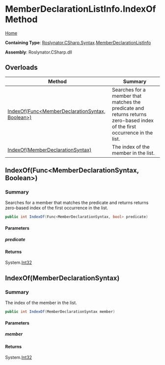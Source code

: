 # MemberDeclarationListInfo\.IndexOf Method

[Home](../../../../../README.md)

**Containing Type**: [Roslynator.CSharp.Syntax](../../README.md)\.[MemberDeclarationListInfo](../README.md)

**Assembly**: Roslynator\.CSharp\.dll

## Overloads

| Method | Summary |
| ------ | ------- |
| [IndexOf(Func\<MemberDeclarationSyntax, Boolean>)](#Roslynator_CSharp_Syntax_MemberDeclarationListInfo_IndexOf_System_Func_Microsoft_CodeAnalysis_CSharp_Syntax_MemberDeclarationSyntax_System_Boolean__) | Searches for a member that matches the predicate and returns returns zero\-based index of the first occurrence in the list\. |
| [IndexOf(MemberDeclarationSyntax)](#Roslynator_CSharp_Syntax_MemberDeclarationListInfo_IndexOf_Microsoft_CodeAnalysis_CSharp_Syntax_MemberDeclarationSyntax_) | The index of the member in the list\. |

## IndexOf\(Func\<MemberDeclarationSyntax, Boolean>\)<a name="Roslynator_CSharp_Syntax_MemberDeclarationListInfo_IndexOf_System_Func_Microsoft_CodeAnalysis_CSharp_Syntax_MemberDeclarationSyntax_System_Boolean__"></a>

### Summary

Searches for a member that matches the predicate and returns returns zero\-based index of the first occurrence in the list\.

```csharp
public int IndexOf(Func<MemberDeclarationSyntax, bool> predicate)
```

#### Parameters

##### predicate





#### Returns

System\.[Int32](https://docs.microsoft.com/en-us/dotnet/api/system.int32)

## IndexOf\(MemberDeclarationSyntax\)<a name="Roslynator_CSharp_Syntax_MemberDeclarationListInfo_IndexOf_Microsoft_CodeAnalysis_CSharp_Syntax_MemberDeclarationSyntax_"></a>

### Summary

The index of the member in the list\.

```csharp
public int IndexOf(MemberDeclarationSyntax member)
```

#### Parameters

##### member





#### Returns

System\.[Int32](https://docs.microsoft.com/en-us/dotnet/api/system.int32)

